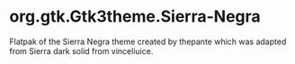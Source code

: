 # org.gtk.Gtk3theme.Sierra-Negra
Flatpak of the Sierra Negra theme created by thepante which was adapted from Sierra dark solid from vinceliuice.
